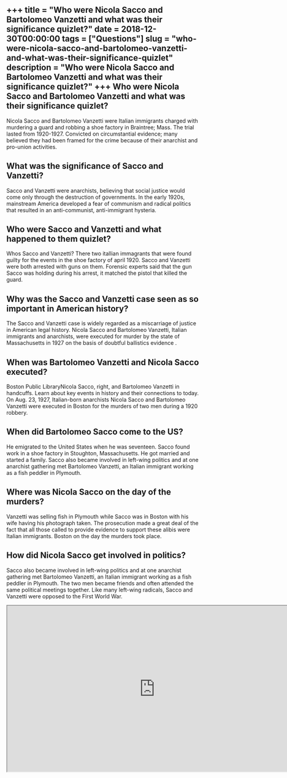 +++
title = "Who were Nicola Sacco and Bartolomeo Vanzetti and what was their significance quizlet?"
date = 2018-12-30T00:00:00
tags = ["Questions"]
slug = "who-were-nicola-sacco-and-bartolomeo-vanzetti-and-what-was-their-significance-quizlet"
description = "Who were Nicola Sacco and Bartolomeo Vanzetti and what was their significance quizlet?"
+++
Who were Nicola Sacco and Bartolomeo Vanzetti and what was their significance quizlet?
--------------------------------------------------------------------------------------

Nicola Sacco and Bartolomeo Vanzetti were Italian immigrants charged with murdering a guard and robbing a shoe factory in Braintree; Mass. The trial lasted from 1920-1927. Convicted on circumstantial evidence; many believed they had been framed for the crime because of their anarchist and pro-union activities.

What was the significance of Sacco and Vanzetti?
------------------------------------------------

Sacco and Vanzetti were anarchists, believing that social justice would come only through the destruction of governments. In the early 1920s, mainstream America developed a fear of communism and radical politics that resulted in an anti-communist, anti-immigrant hysteria.

Who were Sacco and Vanzetti and what happened to them quizlet?
--------------------------------------------------------------

Whos Sacco and Vanzetti? There two itallian immagrants that were found guilty for the events in the shoe factory of april 1920. Sacco and Vanzetti were both arrested with guns on them. Forensic experts said that the gun Sacco was holding during his arrest, it matched the pistol that killed the guard.

Why was the Sacco and Vanzetti case seen as so important in American history?
-----------------------------------------------------------------------------

The Sacco and Vanzetti case is widely regarded as a miscarriage of justice in American legal history. Nicola Sacco and Bartolomeo Vanzetti, Italian immigrants and anarchists, were executed for murder by the state of Massachusetts in 1927 on the basis of doubtful ballistics evidence .

When was Bartolomeo Vanzetti and Nicola Sacco executed?
-------------------------------------------------------

Boston Public LibraryNicola Sacco, right, and Bartolomeo Vanzetti in handcuffs. Learn about key events in history and their connections to today. On Aug. 23, 1927, Italian-born anarchists Nicola Sacco and Bartolomeo Vanzetti were executed in Boston for the murders of two men during a 1920 robbery.

When did Bartolomeo Sacco come to the US?
-----------------------------------------

He emigrated to the United States when he was seventeen. Sacco found work in a shoe factory in Stoughton, Massachusetts. He got married and started a family. Sacco also became involved in left-wing politics and at one anarchist gathering met Bartolomeo Vanzetti, an Italian immigrant working as a fish peddler in Plymouth.

Where was Nicola Sacco on the day of the murders?
-------------------------------------------------

Vanzetti was selling fish in Plymouth while Sacco was in Boston with his wife having his photograph taken. The prosecution made a great deal of the fact that all those called to provide evidence to support these alibis were Italian immigrants. Boston on the day the murders took place.

How did Nicola Sacco get involved in politics?
----------------------------------------------

Sacco also became involved in left-wing politics and at one anarchist gathering met Bartolomeo Vanzetti, an Italian immigrant working as a fish peddler in Plymouth. The two men became friends and often attended the same political meetings together. Like many left-wing radicals, Sacco and Vanzetti were opposed to the First World War.

<iframe allow="accelerometer; autoplay; clipboard-write; encrypted-media; gyroscope; picture-in-picture" allowfullscreen="" class="__youtube_prefs__  epyt-is-override  no-lazyload" data-no-lazy="1" data-origheight="433" data-origwidth="770" data-skipgform_ajax_framebjll="" height="433" id="_ytid_14286" loading="lazy" src="https://www.youtube.com/embed/5aBLYrZE3xM?enablejsapi=1&autoplay=0&cc_load_policy=0&cc_lang_pref=&iv_load_policy=1&loop=0&modestbranding=0&rel=1&fs=1&playsinline=0&autohide=2&theme=dark&color=red&controls=1&" title="YouTube player" width="770"></iframe>